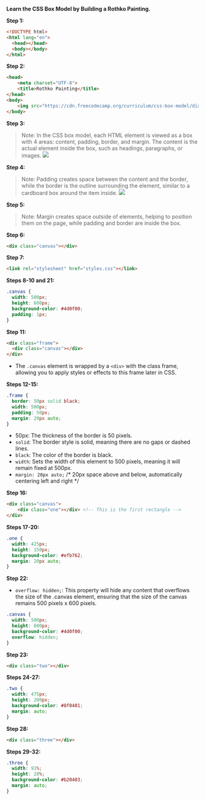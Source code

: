 **Learn the CSS Box Model by Building a Rothko Painting.**

**Step 1:**
```html
<!DOCTYPE html>
<html lang="en">
  <head></head>
  <body></body>
</html>
```

**Step 2:**
```html
<head>
    <meta charset="UTF-8">
    <title>Rothko Painting</title>
</head>
<body>
    <img src="https://cdn.freecodecamp.org/curriculum/css-box-model/diagram-1.png">
</body>
```

**Step 3:**
>Note: In the CSS box model, each HTML element is viewed as a box with 4 areas: content, padding, border, and margin. The content is the actual element inside the box, such as headings, paragraphs, or images.
  	<img src="https://cdn.freecodecamp.org/curriculum/css-box-model/diagram-2.png">

**Step 4:**
>Note: Padding creates space between the content and the border, while the border is the outline surrounding the element, similar to a cardboard box around the item inside.
	<img src="https://cdn.freecodecamp.org/curriculum/css-box-model/diagram-3.png">

**Step 5:**
>Note: Margin creates space outside of elements, helping to position them on the page, while padding and border are inside the box.

**Step 6:**
```html
<div class="canvas"></div>
```

**Step 7:**
```html
<link rel="stylesheet" href="styles.css"></link>
```

**Steps 8-10 and 21:**
```css
.canvas {
  width: 500px;
  height: 600px;
  background-color: #4d0f00;
  padding: 1px;
}
```

**Step 11:**
```html
<div class="frame">
  <div class="canvas"></div>
</div>
```
- The `.canvas` element is wrapped by a `<div>` with the class frame, allowing you to apply styles or effects to this frame later in CSS.

**Steps 12-15:**
```css
.frame {
  border: 50px solid black;
  width: 500px;
  padding: 50px;
  margin: 20px auto;
}
```
- 50px: The thickness of the border is 50 pixels.
- `solid`: The border style is solid, meaning there are no gaps or dashed lines.
- `black`: The color of the border is black.
- `width`: Sets the width of this element to 500 pixels, meaning it will remain fixed at 500px.
- `margin: 20px auto;` /* 20px space above and below, automatically centering left and right */

**Step 16:**
```html
<div class="canvas">
    <div class="one"></div> <!-- This is the first rectangle -->
</div>
```

**Steps 17-20:**
```css
.one {
  width: 425px;
  height: 150px;
  background-color: #efb762;
  margin: 20px auto;
}
```

**Step 22:**
- `overflow: hidden;`: This property will hide any content that overflows the size of the .canvas element, ensuring that the size of the canvas remains 500 pixels x 600 pixels.
```css
.canvas {
  width: 500px;
  height: 600px;
  background-color: #4d0f00;
  overflow: hidden;
}
```

**Step 23:**
```html
<div class="two"></div>
```

**Steps 24-27:**
```css
.two {
  width: 475px;
  height: 200px;
  background-color: #8f0401;
  margin: auto;
}
```

**Step 28:**
```html
<div class="three"></div>
```

**Steps 29-32:**
```css
.three {
  width: 91%;
  height: 28%;
  background-color: #b20403;
  margin: auto;
}
```